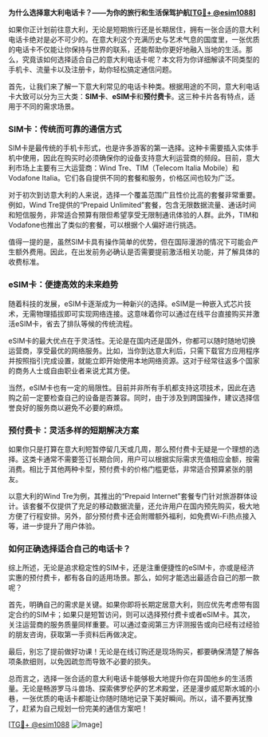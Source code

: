 **为什么选择意大利电话卡？——为你的旅行和生活保驾护航[[TG💪+ @esim1088](https://t.me/s/esim1088)]**

如果你正计划前往意大利，无论是短期旅行还是长期居住，拥有一张合适的意大利电话卡绝对是必不可少的。在意大利这个充满历史与艺术气息的国度里，一张优质的电话卡不仅能让你保持与世界的联系，还能帮助你更好地融入当地的生活。那么，究竟该如何选择适合自己的意大利电话卡呢？本文将为你详细解读不同类型的手机卡、流量卡以及注册卡，助你轻松搞定通信问题。

首先，让我们来了解一下意大利常见的电话卡种类。根据用途的不同，意大利电话卡大致可以分为三大类：**SIM卡**、**eSIM卡**和**预付费卡**。这三种卡片各有特点，适用于不同的需求场景。

### SIM卡：传统而可靠的通信方式

SIM卡是最传统的手机卡形式，也是许多游客的第一选择。这种卡需要插入实体手机中使用，因此在购买时必须确保你的设备支持意大利运营商的频段。目前，意大利市场上主要有三大运营商：Wind Tre、TIM（Telecom Italia Mobile）和Vodafone Italia。它们各自提供不同的套餐和服务，价格区间也较为广泛。

对于初次到访意大利的人来说，选择一个覆盖范围广且性价比高的套餐非常重要。例如，Wind Tre提供的“Prepaid Unlimited”套餐，包含无限数据流量、通话时间和短信服务，非常适合预算有限但希望享受无限制通讯体验的人群。此外，TIM和Vodafone也推出了类似的套餐，可以根据个人偏好进行挑选。

值得一提的是，虽然SIM卡具有操作简单的优势，但在国际漫游的情况下可能会产生额外费用。因此，在出发前务必确认是否需要提前激活相关功能，并了解具体的收费标准。

### eSIM卡：便捷高效的未来趋势

随着科技的发展，eSIM卡逐渐成为一种新兴的选择。eSIM是一种嵌入式芯片技术，无需物理插拔即可实现网络连接。这意味着你可以通过在线平台直接购买并激活eSIM卡，省去了排队等候的传统流程。

eSIM卡的最大优点在于灵活性。无论是在国内还是国外，你都可以随时随地切换运营商，享受最优的网络服务。比如，当你到达意大利后，只需下载官方应用程序并按照指引完成设置，就能立即开始使用本地网络资源。这对于经常往返多个国家的商务人士或自由职业者来说尤其方便。

当然，eSIM卡也有一定的局限性。目前并非所有手机都支持这项技术，因此在选购之前一定要检查自己的设备是否兼容。同时，由于涉及到跨国操作，建议选择信誉良好的服务商以避免不必要的麻烦。

### 预付费卡：灵活多样的短期解决方案

如果你只是打算在意大利短暂停留几天或几周，那么预付费卡无疑是一个理想的选择。这类卡通常不需要签订长期合同，用户可以根据实际需求充值相应金额，按需消费。相比于其他两种卡型，预付费卡的价格门槛更低，非常适合预算紧张的朋友。

以意大利的Wind Tre为例，其推出的“Prepaid Internet”套餐专门针对旅游群体设计。该套餐不仅提供了充足的移动数据流量，还允许用户在国内预先购买，极大地方便了行程安排。另外，部分预付费卡还会附赠额外福利，如免费Wi-Fi热点接入等，进一步提升了用户体验。

### 如何正确选择适合自己的电话卡？

综上所述，无论是追求稳定性的SIM卡，还是注重便捷性的eSIM卡，亦或是经济实惠的预付费卡，都有各自的适用场景。那么，如何才能选出最适合自己的那一款呢？

首先，明确自己的需求是关键。如果你即将长期定居意大利，则应优先考虑带有固定合约的SIM卡；如果只是短暂访问，则可以选择预付费卡或者eSIM卡。其次，关注运营商的服务质量同样重要。可以通过查阅第三方评测报告或向已经有过经验的朋友咨询，获取第一手资料后再做决定。

最后，别忘了提前做好功课！无论是在线订购还是现场购买，都要确保清楚了解各项条款细则，以免因疏忽而导致不必要的损失。

总而言之，选择一张合适的意大利电话卡能够极大地提升你在异国他乡的生活质量。无论是畅游罗马斗兽场、探索佛罗伦萨的艺术殿堂，还是漫步威尼斯水城的小巷，一张优质的电话卡都能让你随时随地记录下美好瞬间。所以，请不要再犹豫了，赶紧为自己规划一份完美的通信方案吧！

[[TG💪+ @esim1088](https://t.me/s/esim1088) ![Image](https://i.postimg.cc/4NQfJmqS/Snipaste-2025-05-13-00-14-12.png)]
